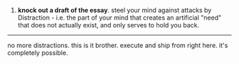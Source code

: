 1. **knock out a draft of the essay**. steel your mind against attacks by Distraction - i.e. the part of your mind that creates an artificial "need" that does not actually exist, and only serves to hold you back.

---

no more distractions. this is it brother. execute and ship from right here. it's completely possible. 